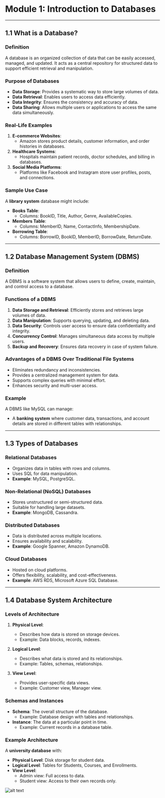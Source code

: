 # **Module 1: Introduction to Databases**

---

## **1.1 What is a Database?**

### **Definition**  
A database is an organized collection of data that can be easily accessed, managed, and updated. It acts as a central repository for structured data to support efficient retrieval and manipulation.

### **Purpose of Databases**  
- **Data Storage**: Provides a systematic way to store large volumes of data.  
- **Data Retrieval**: Enables users to access data efficiently.  
- **Data Integrity**: Ensures the consistency and accuracy of data.  
- **Data Sharing**: Allows multiple users or applications to access the same data simultaneously.

### **Real-Life Examples**  
1. **E-commerce Websites**:  
   - Amazon stores product details, customer information, and order histories in databases.  
2. **Healthcare Systems**:  
   - Hospitals maintain patient records, doctor schedules, and billing in databases.  
3. **Social Media Platforms**:  
   - Platforms like Facebook and Instagram store user profiles, posts, and connections.

### **Sample Use Case**  
A **library system** database might include:  
- **Books Table**:  
  - Columns: BookID, Title, Author, Genre, AvailableCopies.  
- **Members Table**:  
  - Columns: MemberID, Name, ContactInfo, MembershipDate.  
- **Borrowing Table**:  
  - Columns: BorrowID, BookID, MemberID, BorrowDate, ReturnDate.

---

## **1.2 Database Management System (DBMS)**

### **Definition**  
A DBMS is a software system that allows users to define, create, maintain, and control access to a database.

### **Functions of a DBMS**  
1. **Data Storage and Retrieval**: Efficiently stores and retrieves large volumes of data.  
2. **Data Manipulation**: Supports querying, updating, and deleting data.  
3. **Data Security**: Controls user access to ensure data confidentiality and integrity.  
4. **Concurrency Control**: Manages simultaneous data access by multiple users.  
5. **Backup and Recovery**: Ensures data recovery in case of system failure.

### **Advantages of a DBMS Over Traditional File Systems**  
- Eliminates redundancy and inconsistencies.  
- Provides a centralized management system for data.  
- Supports complex queries with minimal effort.  
- Enhances security and multi-user access.

### **Example**  
A DBMS like MySQL can manage:  
- A **banking system** where customer data, transactions, and account details are stored in different tables with relationships.

---

## **1.3 Types of Databases**

### **Relational Databases**  
- Organizes data in tables with rows and columns.  
- Uses SQL for data manipulation.  
- **Example**: MySQL, PostgreSQL.  

### **Non-Relational (NoSQL) Databases**  
- Stores unstructured or semi-structured data.  
- Suitable for handling large datasets.  
- **Example**: MongoDB, Cassandra.  

### **Distributed Databases**  
- Data is distributed across multiple locations.  
- Ensures availability and scalability.  
- **Example**: Google Spanner, Amazon DynamoDB.  

### **Cloud Databases**  
- Hosted on cloud platforms.  
- Offers flexibility, scalability, and cost-effectiveness.  
- **Example**: AWS RDS, Microsoft Azure SQL Database.

---

## **1.4 Database System Architecture**

### **Levels of Architecture**  
1. **Physical Level**:  
   - Describes how data is stored on storage devices.  
   - Example: Data blocks, records, indexes.  

2. **Logical Level**:  
   - Describes what data is stored and its relationships.  
   - Example: Tables, schemas, relationships.  

3. **View Level**:  
   - Provides user-specific data views.  
   - Example: Customer view, Manager view.

### **Schemas and Instances**  
- **Schema**: The overall structure of the database.  
  - Example: Database design with tables and relationships.  
- **Instance**: The data at a particular point in time.  
  - Example: Current records in a database table.

### **Example Architecture**  
A **university database** with:  
- **Physical Level**: Disk storage for student data.  
- **Logical Level**: Tables for Students, Courses, and Enrollments.  
- **View Level**:  
  - Admin view: Full access to data.  
  - Student view: Access to their own records only.

![alt text](image.png)